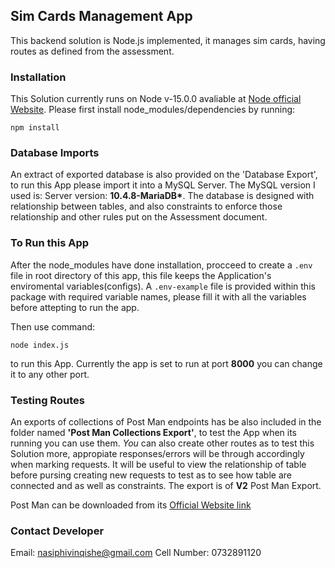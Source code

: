 ## Sim Cards Management App

This backend solution is Node.js implemented, it manages sim cards, having routes as defined from the assessment.

### Installation

This Solution currently runs on Node v-15.0.0 avaliable at [Node official Website](https://nodejs.org/en/).
Please first install node_modules/dependencies by running:

```
npm install
```

### Database Imports

An extract of exported database is also provided on the 'Database Export', to run this App please import it into a MySQL Server. The MySQL version I used is: Server version: **10.4.8-MariaDB\***. The database is designed with relationship between tables, and also constraints to enforce those relationship and other rules put on the Assessment document.

### To Run this App

After the node_modules have done installation, procceed to create a `.env` file in root directory of this app, this file keeps the Application's enviromental variables(configs). A `.env-example` file is provided within this package with required variable names, please fill it with all the variables before
attepting to run the app.

Then use command:

```
node index.js
```

to run this App. Currently the app is set to run at port **8000** you can change it to any other port.

### Testing Routes

An exports of collections of Post Man endpoints has be also included in the folder named **'Post Man Collections Export'**, to test the App when its running you can use them. _You_ can also create other routes as to test this Solution more, appropiate responses/errors will be through accordingly
when marking requests. It will be useful to view the relationship of table before pursing creating new requests to test as to see how table are connected and as well as constraints. The export is of **V2** Post Man Export.

Post Man can be downloaded from its [Official Website link](https://www.postman.com/)

### Contact Developer

Email: nasiphivinqishe@gmail.com
Cell Number: 0732891120
